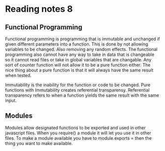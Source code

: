 # Reading notes 8

## Functional Programming

Functional programming is programming that is immutable and unchanged if given different parameters into a function. This is done by not allowing variables to be changed. Also removing any random effects. The functional programming also cannot have any way to take in data that is changeable so it cannot read files or take in global variables that are changable. Any sort of counter function will not allow it to be a pure function either. The nice thing about a pure function is that it will always have the same result when tested.

Immutability is the inability for the function or code to be changed. Pure functions with Immutability creates referential transparensy. Referential transparency refers to when a function yields the same result with the same input.

## Modules

Modules allow designated functions to be exported and used in other javascript files. When you require() a module it will let you use it in other files. To make a module available you have to module.exports = then the thing you want to make available. 